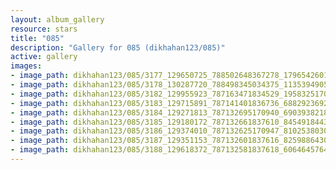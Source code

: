 ```yaml
---
layout: album_gallery
resource: stars
title: "085"
description: "Gallery for 085 (dikhahan123/085)"
active: gallery
images:
- image_path: dikhahan123/085/3177_129650725_788502648367278_1796542601997993166_n.jpg
- image_path: dikhahan123/085/3178_130287720_788498345034375_1135394905201053461_n.jpg
- image_path: dikhahan123/085/3182_129955923_787163471834529_1958325170587062703_n.jpg
- image_path: dikhahan123/085/3183_129715891_787141401836736_6882923692192811445_n.jpg
- image_path: dikhahan123/085/3184_129271813_787132695170940_690393821867813940_n.jpg
- image_path: dikhahan123/085/3185_129180172_787132661837610_8454918443011960206_n.jpg
- image_path: dikhahan123/085/3186_129374010_787132625170947_8102538030913666217_n.jpg
- image_path: dikhahan123/085/3187_129351153_787132601837616_825988643015353572_n.jpg
- image_path: dikhahan123/085/3188_129618372_787132581837618_606464576492248549_n.jpg
---
```

